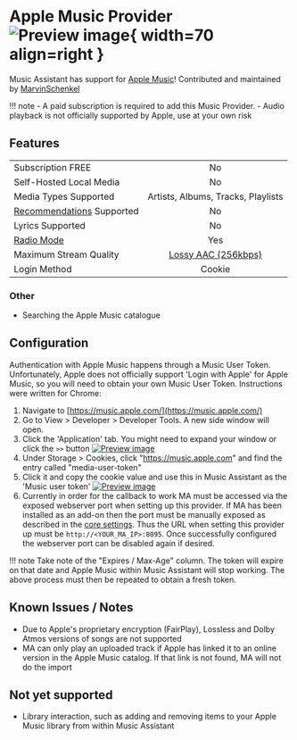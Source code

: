# Apple Music Provider ![Preview image](../assets/icons/apple-music.svg){ width=70 align=right }

Music Assistant has support for [Apple Music](https://music.apple.com/)! Contributed and maintained by [MarvinSchenkel](https://github.com/MarvinSchenkel)

!!! note
    - A paid subscription is required to add this Music Provider. 
    - Audio playback is not officially supported by Apple, use at your own risk

## Features

|           |                     |
|:-----------------------|:---------------------:|
| Subscription FREE | No |
| Self-Hosted Local Media   | No |
| Media Types Supported | Artists, Albums, Tracks, Playlists |
| [Recommendations](../ui.md#view-home) Supported | No |
| Lyrics Supported | No |
| [Radio Mode](../ui.md#track-menu) | Yes |
| Maximum Stream Quality | [Lossy AAC (256kbps)](#known-issues-notes) |
| Login Method | Cookie |

### Other

- Searching the Apple Music catalogue


## Configuration
Authentication with Apple Music happens through a Music User Token. Unfortunately, Apple does not officially support 'Login with Apple' for Apple Music, so you will need to obtain your own Music User Token. Instructions were written for Chrome:

1. Navigate to [https://music.apple.com/](https://music.apple.com/)
2. Go to View > Developer > Developer Tools. A new side window will open.
3. Click the 'Application' tab. You might need to expand your window or click the `>>` button
  [![Preview image](../assets/screenshots/apple-music-auth-1.jpg)](../assets/screenshots/apple-music-auth-1.jpg)
4. Under Storage > Cookies, click "https://music.apple.com" and find the entry called "media-user-token"
5. Click it and copy the cookie value and use this in Music Assistant as the 'Music user token'
  [![Preview image](../assets/screenshots/apple-music-auth-2.jpg)](../assets/screenshots/apple-music-auth-2.jpg)
6. Currently in order for the callback to work MA must be accessed via the exposed webserver port when setting up this provider. If MA has been installed as an add-on then the port must be manually exposed as described in the [core settings](../settings/core.md#webserver-frontend-and-api). Thus the URL when setting this provider up must be `http://<YOUR_MA_IP>:8095`. Once successfully configured the webserver port can be disabled again if desired.

!!! note 
    Take note of the "Expires / Max-Age" column. The token will expire on that date and Apple Music within Music Assistant will stop working. The above process must then be repeated to obtain a fresh token.

## Known Issues / Notes
- Due to Apple's proprietary encryption (FairPlay), Lossless and Dolby Atmos versions of songs are not supported
- MA can only play an uploaded track if Apple has linked it to an online version in the Apple Music catalog. If that link is not found, MA will not do the import

## Not yet supported
- Library interaction, such as adding and removing items to your Apple Music library from within Music Assistant
